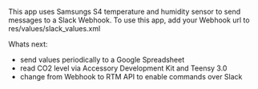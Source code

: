 This app uses Samsungs S4 temperature and humidity sensor to send messages to a Slack Webhook.
To use this app, add your Webhook url to res/values/slack_values.xml

Whats next:
- send values periodically to a Google Spreadsheet
- read CO2 level via Accessory Development Kit and Teensy 3.0
- change from Webhook to RTM API to enable commands over Slack
